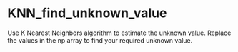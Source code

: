 # KNN_find_unknown_value
Use K Nearest Neighbors algorithm to estimate the unknown value.
Replace the values in the np array to find your required unknown value.
